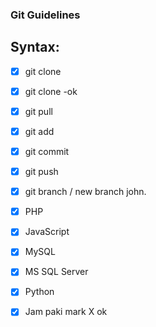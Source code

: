 ### Git Guidelines

## Syntax:

- [X] git clone
- [X] git clone -ok
- [X] git pull
- [X] git add
- [X] git commit
- [X] git push
- [X] git branch / new branch john.
- [X] PHP
- [X] JavaScript
- [X] MySQL
- [X] MS SQL Server
- [X] Python
- [X] Jam paki mark X ok	


